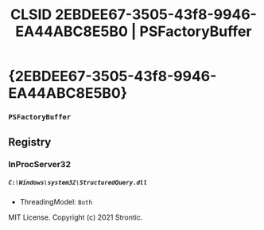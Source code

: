 ﻿---
title: "CLSID 2EBDEE67-3505-43f8-9946-EA44ABC8E5B0 | PSFactoryBuffer"
excerpt: What is COM-Object CLSID 2EBDEE67-3505-43f8-9946-EA44ABC8E5B0?
---

# {2EBDEE67-3505-43f8-9946-EA44ABC8E5B0}

### `PSFactoryBuffer`

## Registry


### InProcServer32

##### `C:\Windows\system32\StructuredQuery.dll`
* ThreadingModel: `Both`

MIT License. Copyright (c) 2021 Strontic.


